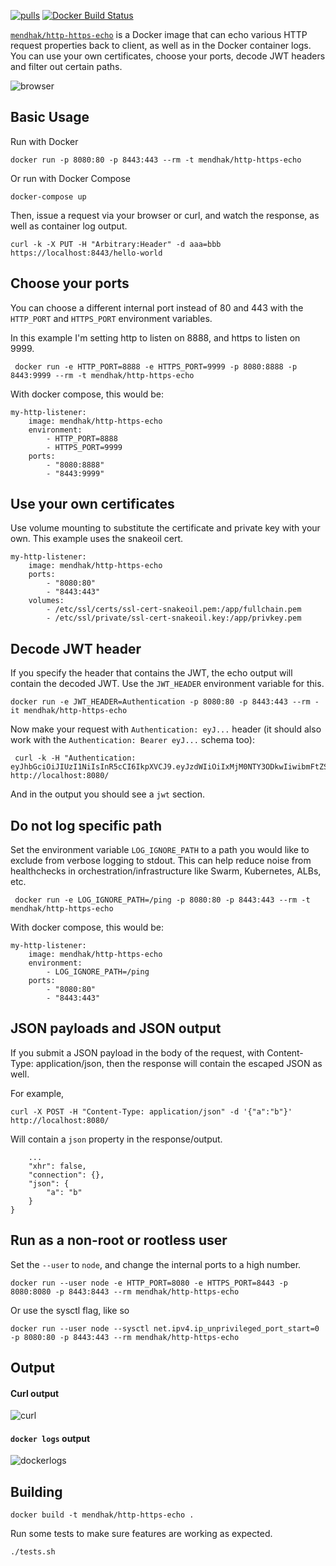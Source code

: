 [![pulls](https://img.shields.io/docker/pulls/mendhak/http-https-echo.svg?style=for-the-badge&logo=docker)](https://hub.docker.com/r/mendhak/http-https-echo) [![Docker Build Status](https://img.shields.io/docker/build/mendhak/http-https-echo?color=darkgreen&label=build&style=for-the-badge)](https://hub.docker.com/r/mendhak/http-https-echo)

[`mendhak/http-https-echo`](https://hub.docker.com/r/mendhak/http-https-echo) is a Docker image that can echo various HTTP request properties back to client, as well as in the Docker container logs.  
You can use your own certificates, choose your ports, decode JWT headers and filter out certain paths. 

![browser](https://raw.githubusercontent.com/mendhak/docker-http-https-echo/master/screenshots/screenshot.png)

## Basic Usage

Run with Docker

    docker run -p 8080:80 -p 8443:443 --rm -t mendhak/http-https-echo

Or run with Docker Compose

    docker-compose up

Then, issue a request via your browser or curl, and watch the response, as well as container log output.

    curl -k -X PUT -H "Arbitrary:Header" -d aaa=bbb https://localhost:8443/hello-world


## Choose your ports

You can choose a different internal port instead of 80 and 443 with the `HTTP_PORT` and `HTTPS_PORT` environment variables. 

In this example I'm setting http to listen on 8888, and https to listen on 9999.  

     docker run -e HTTP_PORT=8888 -e HTTPS_PORT=9999 -p 8080:8888 -p 8443:9999 --rm -t mendhak/http-https-echo


With docker compose, this would be:

    my-http-listener:
        image: mendhak/http-https-echo
        environment: 
            - HTTP_PORT=8888
            - HTTPS_PORT=9999
        ports:
            - "8080:8888"
            - "8443:9999"


## Use your own certificates

Use volume mounting to substitute the certificate and private key with your own. This example uses the snakeoil cert.

    my-http-listener:
        image: mendhak/http-https-echo
        ports:
            - "8080:80"
            - "8443:443"
        volumes:
            - /etc/ssl/certs/ssl-cert-snakeoil.pem:/app/fullchain.pem
            - /etc/ssl/private/ssl-cert-snakeoil.key:/app/privkey.pem



## Decode JWT header

If you specify the header that contains the JWT, the echo output will contain the decoded JWT.  Use the `JWT_HEADER` environment variable for this. 

    docker run -e JWT_HEADER=Authentication -p 8080:80 -p 8443:443 --rm -it mendhak/http-https-echo


Now make your request with `Authentication: eyJ...` header (it should also work with the `Authentication: Bearer eyJ...` schema too):

     curl -k -H "Authentication: eyJhbGciOiJIUzI1NiIsInR5cCI6IkpXVCJ9.eyJzdWIiOiIxMjM0NTY3ODkwIiwibmFtZSI6IkpvaG4gRG9lIiwiaWF0IjoxNTE2MjM5MDIyfQ.SflKxwRJSMeKKF2QT4fwpMeJf36POk6yJV_adQssw5c" http://localhost:8080/

And in the output you should see a `jwt` section. 

## Do not log specific path

Set the environment variable `LOG_IGNORE_PATH` to a path you would like to exclude from verbose logging to stdout. 
This can help reduce noise from healthchecks in orchestration/infrastructure like Swarm, Kubernetes, ALBs, etc. 

     docker run -e LOG_IGNORE_PATH=/ping -p 8080:80 -p 8443:443 --rm -t mendhak/http-https-echo


With docker compose, this would be:

    my-http-listener:
        image: mendhak/http-https-echo
        environment:
            - LOG_IGNORE_PATH=/ping
        ports:
            - "8080:80"
            - "8443:443"


## JSON payloads and JSON output

If you submit a JSON payload in the body of the request, with Content-Type: application/json, then the response will contain the escaped JSON as well.  

For example,

    curl -X POST -H "Content-Type: application/json" -d '{"a":"b"}' http://localhost:8080/

Will contain a `json` property in the response/output. 

        ...
        "xhr": false,
        "connection": {},
        "json": {
            "a": "b"
        }
    }

## Run as a non-root or rootless user

Set the `--user` to `node`, and change the internal ports to a high number. 

    docker run --user node -e HTTP_PORT=8080 -e HTTPS_PORT=8443 -p 8080:8080 -p 8443:8443 --rm mendhak/http-https-echo

Or use the sysctl flag, like so

    docker run --user node --sysctl net.ipv4.ip_unprivileged_port_start=0 -p 8080:80 -p 8443:443 --rm mendhak/http-https-echo

## Output

#### Curl output

![curl](https://raw.githubusercontent.com/mendhak/docker-http-https-echo/master/screenshots/screenshot2.png)

#### `docker logs` output

![dockerlogs](https://raw.githubusercontent.com/mendhak/docker-http-https-echo/master/screenshots/screenshot3.png)



## Building

    docker build -t mendhak/http-https-echo .

Run some tests to make sure features are working as expected. 

    ./tests.sh